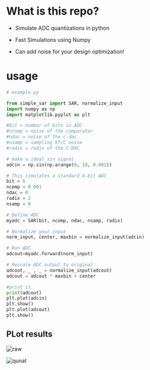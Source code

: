 # What is this repo?
- Simulate ADC quantizations in python

- Fast Simulations using Numpy

- Can add noise for your design optimization!


# usage
```python
# example.py

from simple_sar import SAR, normalize_input
import numpy as np
import matplotlib.pyplot as plt

#bit = number of bits in ADC
#ncomp = noise of the comparator
#ndac = noise of the c-dac
#nsamp = sampling kT/C noise
#radix = radix of the C-DAC

# make a ideal sin signal
adcin = np.sin(np.arange(0, 10, 0.001))

# This simulates a standard 6-bit ADC
bit = 6
ncomp = 0.001
ndac = 0
radix = 2
nsamp = 0

# Define ADC
myadc = SAR(bit, ncomp, ndac, nsamp, radix)

# Normalize your input
norm_input, center, maxbin = normalize_input(adcin)

# Run ADC
adcout=myadc.forward(norm_input)

# Rescale ADC output to original
adcout, _ , _ = normalize_input(adcout)
adcout = adcout * maxbin + center

#print it.
print(adcout)
plt.plot(adcin)
plt.show()
plt.plot(adcout)
plt.show()
```

## PLot results
![raw](results/raw.png)

![qunat](results/quantized.png)
